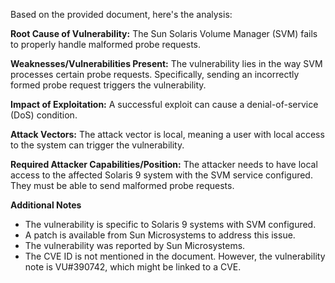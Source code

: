 Based on the provided document, here's the analysis:

**Root Cause of Vulnerability:**
The Sun Solaris Volume Manager (SVM) fails to properly handle malformed probe requests.

**Weaknesses/Vulnerabilities Present:**
The vulnerability lies in the way SVM processes certain probe requests. Specifically, sending an incorrectly formed probe request triggers the vulnerability.

**Impact of Exploitation:**
A successful exploit can cause a denial-of-service (DoS) condition.

**Attack Vectors:**
The attack vector is local, meaning a user with local access to the system can trigger the vulnerability.

**Required Attacker Capabilities/Position:**
The attacker needs to have local access to the affected Solaris 9 system with the SVM service configured. They must be able to send malformed probe requests.

**Additional Notes**
*   The vulnerability is specific to Solaris 9 systems with SVM configured.
*   A patch is available from Sun Microsystems to address this issue.
*   The vulnerability was reported by Sun Microsystems.
*   The CVE ID is not mentioned in the document. However, the vulnerability note is VU#390742, which might be linked to a CVE.
